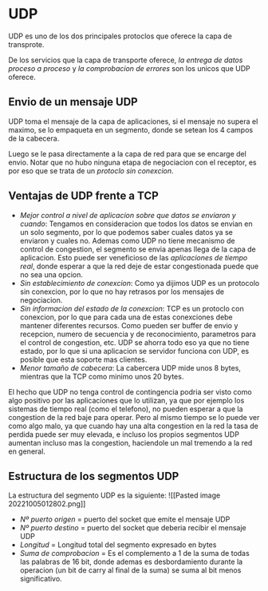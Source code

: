 # UDP

UDP es uno de los dos principales protoclos que oferece la capa de transprote. 

De los servicios que la capa de transporte oferece, *la entrega de datos proceso a proceso* y *la comprobacion de errores* son los unicos que UDP oferece.


## Envio de un mensaje UDP
UDP toma el mensaje de la capa de aplicaciones, si el mensaje no supera el maximo, se lo empaqueta en un segmento, donde se setean los 4 campos de la cabecera. 

Luego se le pasa directamente a la capa de red para que se encarge del envio. Notar que no hubo ninguna etapa de negociacion con el receptor, es por eso que se trata de un *protoclo sin 
conexcion*. 

## Ventajas de UDP frente a TCP
- *Mejor control a nivel de aplicacion sobre que datos se enviaron y cuando*: Tengamos en consideracion que todos los datos se envian en un solo segmento, por lo que podemos saber cuales datos ya se enviaron y cuales no. Ademas como UDP no tiene mecanismo de control de congestion, el segmento se envia apenas llega de la capa de aplicacion. Esto puede ser veneficioso de las *aplicaciones de tiempo real*, donde esperar a que la red deje de estar congestionada puede que no sea una opcion. 
- *Sin establecimiento de conexcion*: Como ya dijimos UDP es un protocolo sin conexcion, por lo que no hay retrasos por los mensajes de negociacion. 
- *Sin informacion del estado de la conexcion*: TCP es un protoclo con conexcion, por lo que para cada una de estas conexciones debe mantener diferentes recursos. Como pueden ser buffer de envio y recepcion, numero de secuencia y de reconocimiento, parametros para el control de congestion, etc. UDP se ahorra todo eso ya que no tiene estado, por lo que si una aplicacion se servidor funciona con UDP, es posible que esta soporte mas clientes. 
- *Menor tamaño de cabecera*: La cabercera UDP mide unos 8 bytes, mientras que la TCP como minimo unos 20 bytes. 

El hecho que UDP no tenga control de contingencia podria ser visto como algo positivo por las aplicaciones que lo utilizan, ya que por ejemplo los sistemas de tiempo real (como el telefono), no pueden esperar a que la congestion de la red baje para operar. 
Pero al mismo tiempo se lo puede ver como algo malo, ya que cuando hay una alta congestion en la red la tasa de perdida puede ser muy elevada, e incluso los propios segmentos UDP aumentan incluso mas la congestion, haciendole un mal tremendo a la red en general. 

## Estructura de los segmentos UDP
La estructura del segmento UDP es la siguiente: 
![[Pasted image 20221005012802.png]]

- *Nº puerto origen* = puerto del socket que emite el mensaje UDP
- *Nº puerto destino* = puerto del socket que deberia recibir el mensaje UDP
- *Longitud* = Longitud total del segmento expresado en bytes 
- *Suma de comprobacion* = Es el complemento a 1 de la suma de todas las palabras de 16 bit, donde ademas es desbordamiento durante la operacion (un bit de carry al final de la suma) se suma al bit menos significativo.